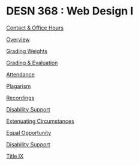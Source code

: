 # DESN 368 : Web Design I

<!-- Contact & Office Hours -->
[Contact & Office Hours](https://raw.githubusercontent.com/vcd/syllabi/master/Components/Boilerplate/Contacts-Office-Hours.md.md ':include')


<!-- Web 1 Description, Learning Objectives, Additional Info -->
[Overview](https://raw.githubusercontent.com/vcd/syllabi/master/368-Web-Design-1/Web-Design-1-Overivew.md ':include')


<!-- Weights -->
[Grading Weights](https://raw.githubusercontent.com/vcd/syllabi/master/368-Web-Design-1/Web-1-Weights.md ':include')


<!-- Grading and Evaluation -->
[Grading & Evaluation](https://raw.githubusercontent.com/vcd/syllabi/master/Components/Boilerplate/Grading-Evaluation.md ':include')


<!-- Boilerplate Policies -->
<!-- Attendance -->
[Attendance](https://raw.githubusercontent.com/vcd/syllabi/master/Components/Boilerplate/Attendance.md ':include')



<!-- Plagarism -->
[Plagarism](https://raw.githubusercontent.com/vcd/syllabi/master/Components/Boilerplate/Plagarism.md ':include')


<!-- Recording -->
[Recordings](https://raw.githubusercontent.com/vcd/syllabi/master/Components/Boilerplate/Recordings.md ':include')


<!-- Disability Support -->
[Disability Support](https://raw.githubusercontent.com/vcd/syllabi/master/Components/Boilerplate/Disability-Support.md ':include')


<!-- Extenuating Circumstances -->
[Extenuating Circumstances](https://raw.githubusercontent.com/vcd/syllabi/master/Components/Boilerplate/Extenuating-Circumstances.md ':include')

<!-- Equal Opportunity -->
[Equal Opportunity](https://raw.githubusercontent.com/vcd/syllabi/master/Components/Boilerplate/Equal-Opportunity.md ':include')

<!-- Disability Support -->
[Disability Support](https://raw.githubusercontent.com/vcd/syllabi/master/Components/Boilerplate/Disability-Support.md ':include')

<!-- Title IX -->
[Title IX](https://raw.githubusercontent.com/vcd/syllabi/master/Components/Boilerplate/Title-IX.md ':include')